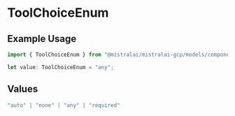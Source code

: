 # ToolChoiceEnum

## Example Usage

```typescript
import { ToolChoiceEnum } from "@mistralai/mistralai-gcp/models/components";

let value: ToolChoiceEnum = "any";
```

## Values

```typescript
"auto" | "none" | "any" | "required"
```